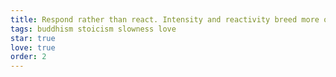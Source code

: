 ```yaml
---
title: Respond rather than react. Intensity and reactivity breed more of the same.
tags: buddhism stoicism slowness love
star: true
love: true
order: 2
---
```

